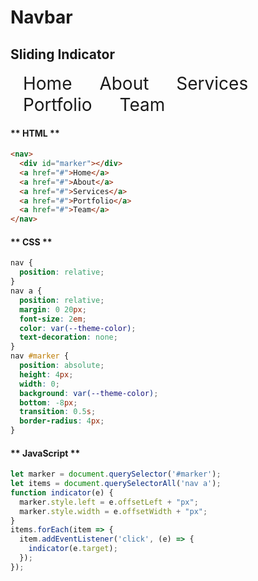 # Navbar

## Sliding Indicator

<style>
nav {
  position: relative;
}
nav a {
  position: relative;
  margin: 0 20px;
  font-size: 2em;
  color: var(--theme-color);
  text-decoration: none;
}
nav #marker {
  position: absolute;
  height: 4px;
  width: 0;
  background: var(--theme-color);
  bottom: -8px;
  transition: 0.5s;
  border-radius: 4px;
}
</style>
<div class="demo-wrapper">
  <nav>
    <div id="marker"></div>
    <a href="#/navbar">Home</a>
    <a href="#/navbar">About</a>
    <a href="#/navbar">Services</a>
    <a href="#/navbar">Portfolio</a>
    <a href="#/navbar">Team</a>
  </nav>
</div>
<script>
  let marker = document.querySelector('#marker');
  let items = document.querySelectorAll('nav a');
  function indicator(e) {
    marker.style.left = e.offsetLeft + "px";
    marker.style.width = e.offsetWidth + "px";
  }
  items.forEach(item => {
    item.addEventListener('click', (e) => {
      indicator(e.target);
    });
  });
</script>
<!-- tabs:start -->

#### ** HTML **

```html
<nav>
  <div id="marker"></div>
  <a href="#">Home</a>
  <a href="#">About</a>
  <a href="#">Services</a>
  <a href="#">Portfolio</a>
  <a href="#">Team</a>
</nav>
```

#### ** CSS **

```css
nav {
  position: relative;
}
nav a {
  position: relative;
  margin: 0 20px;
  font-size: 2em;
  color: var(--theme-color);
  text-decoration: none;
}
nav #marker {
  position: absolute;
  height: 4px;
  width: 0;
  background: var(--theme-color);
  bottom: -8px;
  transition: 0.5s;
  border-radius: 4px;
}
```

#### ** JavaScript **

```javascript
let marker = document.querySelector('#marker');
let items = document.querySelectorAll('nav a');
function indicator(e) {
  marker.style.left = e.offsetLeft + "px";
  marker.style.width = e.offsetWidth + "px";
}
items.forEach(item => {
  item.addEventListener('click', (e) => {
    indicator(e.target);
  });
});
```

<!-- tabs:end -->